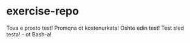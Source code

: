 # exercise-repo

Tova e prosto test!
Promqna ot kostenurkata!
Oshte edin test!
Test sled testa! - ot Bash-a!


